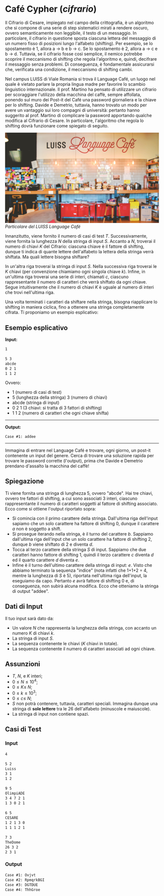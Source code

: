 # Café Cypher (*cifrario*)

Il Cifrario di Cesare, impiegato nel campo della crittografia, è un algoritmo che si compone di una serie di step sistematici mirati a rendere oscuro, ovvero semanticamente non leggibile, il testo di un messaggio. In particolare, il cifrario in questione sposta ciascuna lettera del messaggio di un numero fisso di posizioni lungo l'alfabeto (shifting). Per esempio, se lo spostamento è 1, allora a -> b e b -> c. Se lo spostamento è 2, allora a -> c e b -> d. Tuttavia, se il cifrario fosse così semplice, il nemico potrebbe scoprire il meccanismo di shifting che regola l'algoritmo e, quindi, decifrare il messaggio senza problemi. Di conseguenza, è fondamentale assicurarsi che, verificata una condizione, il meccanismo di shifting cambi. 

Nel campus LUISS di Viale Romania si trova il Language Café, un luogo nel quale è vietato parlare la propria lingua madre per favorire lo scambio linguistico internazionale. Il prof. Martino ha pensato di utilizzare un cifrario per scoraggiare l'utilizzo della macchina del caffè, sempre affollata, ponendo sul muro dei Post-it del Café una password giornaliera e la chiave per lo shifting.
Davide e Demetrio, tuttavia, hanno trovato un modo per avere un vantaggio sui loro compagni di università: pertanto hanno suggerito al prof. Martino di complicare la password apportando qualche modifica al Cifrario di Cesare. In particolare, l'algoritmo che regola lo shifting dovrà funzionare come spiegato di seguito.

![Particolare del LUISS Language Café](language.webp)  
*Particolare del LUISS Language Café*

Innanzitutto, viene fornito il numero di casi di test $T$.
Successivamente, viene fornita la lunghezza $N$ della stringa di input $S$. Accanto a $N$, troverai il numero di chiavi $K$ del Cifrario: ciascuna chiave è il fattore di shifting, dunque ti indica di quante lettere dell'alfabeto la lettera della stringa verrà shiftata. Ma quali lettere bisogna shiftare? 

In un'altra riga troverai la stringa di input $S$. Nella successiva riga troverai le $K$ chiavi (per convenzione chiamiamo ogni singola chiave $k$). Infine, in un'ultima riga troverai una serie di interi, chiamati $c$, ciascuno rappresentante il numero di caratteri che verrà shiftato da ogni chiave. Segue intuitivamente che il numero di chiavi $K$ è uguale al numero di interi che trovi nell'ultima riga. 

Una volta terminati i caratteri da shiftare nella stringa, bisogna riapplicare lo shifting in maniera ciclica, fino a ottenere una stringa completamente cifrata.
Ti proponiamo un esempio esplicativo:

## Esempio esplicativo
**Input:**

```
1

5 3
abcde
0 2 1
1 1 2
```
Ovvero:
- 1 (numero di casi di test)
- 5 (lunghezza della stringa)    3 (numero di chiavi)
- abcde (stringa di input)
- 0 2 1 (3 chiavi: si tratta di 3 fattori di shifting)
- 1 1 2 (numero di caratteri che ogni chiave shifta)

---

**Output:**

```
Case #1: addee
```

---

Immagina di entrare nel Language Café e trovare, ogni giorno, un post-it contenente un input del genere. Cerca di trovare una soluzione rapida per trovare le password corrette (l'output), prima che Davide e Demetrio prendano d'assalto la macchina del caffè!


## Spiegazione

Ti viene fornita una stringa di lunghezza 5, ovvero "abcde". Hai tre chiavi, ovvero tre fattori di shifting, a cui sono associati 3 interi, ciascuno rappresentante il numero di caratteri soggetti al fattore di shifting associato. Ecco come si ottiene l'output riportato sopra:
- Si comincia con il primo carattere della stringa. Dall'ultima riga dell'input sapiamo che un solo carattere ha fattore di shifting 0, dunque il carattere $a$ non è soggetto a shift.
- Si prosegue iterando nella stringa, è il turno del carattere $b$. Sappiamo dall'ultima riga dell'input che un solo carattere ha fattore di shifting 2, dunque $b$ viene shiftato di 2 e diventa $d$.
- Tocca al terzo carattere della stringa $S$ di input. Sappiamo che due caratteri hanno fattore di shifting 1, quindi il terzo carattere $c$ diventa $d$ ed il quarto carattere $d$ diventa $e$.
- Infine è il turno dell'ultimo carattere della stringa di input: $e$. Visto che abbiamo terminato la sequenza "indice" (nota infatti che 1+1+2 = 4, mentre la lunghezza di $S$ è 5), riportata nell'ultima riga dell'input, la eseguiamo da capo. Pertanto $e$ avrà fattore di shifting 0 e, di conseguenza, non subirà alcuna modifica.
Ecco che otteniamo la stringa di output "addee".

## Dati di Input
Il tuo input sarà dato da:
- Un valore $N$ che rappresenta la lunghezza della stringa, con accanto un numero $K$ di chiavi $k$.
- La stringa di input $S$.
- La sequenza contenente le chiavi ($K$ chiavi in totale).
- La sequenza contenente il numero di caratteri associati ad ogni chiave.

## Assunzioni
- $T$, $N$, e $K$ interi;
- $0 \leq N \leq 10^4$;
- $0 \leq K \leq\ N$;
- $0 \leq k \leq 10^3$;
- $0 \leq c \leq\ N$;
- $S$ non potrà contenere, tuttavia, caratteri speciali. Immagina dunque una stringa di **sole lettere** tra le 26 dell'alfabeto (minuscole e maiuscole).
- La stringa di input non contiene spazi.

## Casi di Test

### Input

```
4

5 2
Luiss
3 1
1 2

9 5
OlimpiADE
3 4 7 2 1
1 3 0 2 1

6 5
CESARE
1 2 1 3 0
1 1 1 2 1

7 3
TheDome
26 3 2
2 3 1
```

### Output

```
Case #1: Ovjvt
Case #2: RpmqrkBGI
Case #3: DGTDUE
Case #4: ThhGroe
```
